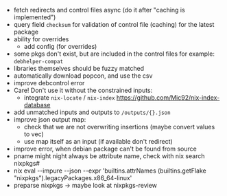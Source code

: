 - fetch redirects and control files async (do it after "caching is implemented")
- query field `checksum` for validation of control file (caching)
  for the latest package 
- ability for overrides
	- add config (for overrides)
- some pkgs don't exist, but are included in the control files for example: `debhelper-compat`
- libraries themselves should be fuzzy matched
- automatically download popcon, and use the csv
- improve debcontrol error
- Care! Don't use it without the constrained inputs:
	- integrate `nix-locate` / `nix-index`
	https://github.com/Mic92/nix-index-database
- add unmatched inputs and outputs to `/outputs/{}.json`
- improve json output map:
	- check that we are not overwriting insertions (maybe convert values to vec)
	- use map itself as an input (if available don't redirect)
- improve error, when debian package can't be found from source
- pname might night always be attribute name, check with nix search nixpkgs#
- nix eval --impure --json --expr 'builtins.attrNames (builtins.getFlake "nixpkgs").legacyPackages.x86_64-linux'
- preparse nixpkgs -> maybe look at nixpkgs-review
